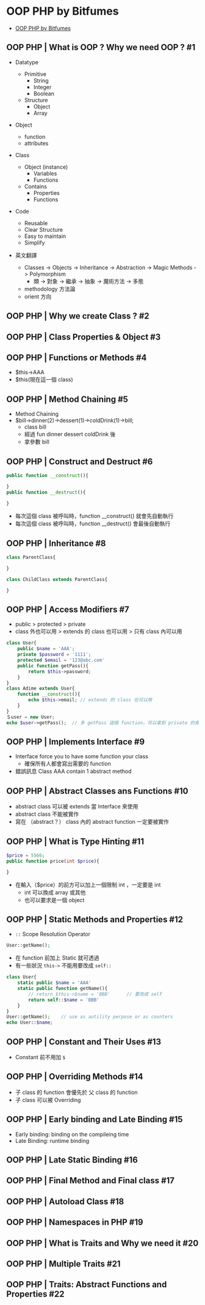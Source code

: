 # OOP PHP by Bitfumes
- [OOP PHP by Bitfumes](https://www.youtube.com/playlist?list=PLe30vg_FG4OSEHH6bRF8FrA7wmoAMUZLv)

## OOP PHP | What is OOP ? Why we need OOP ? #1
- Datatype 
    - Primitive
        - String
        - Integer
        - Boolean
    - Structure
        - Object
        - Array

- Object
    - function
    - attributes

- Class
    - Object (instance)
        - Variables
        - Functions
    - Contains
        - Properties
        - Functions

- Code
    - Reusable
    - Clear Structure
    - Easy to maintain
    - Simplify

- 英文翻譯
    - Classes -> Objects -> Inheritance -> Abstraction -> Magic Methods -> Polymorphism
        - 類 -> 對象 -> 繼承 -> 抽象 -> 魔術方法 -> 多態
    - methodology 方法論
    - orient 方向

## OOP PHP | Why we create Class ? #2
## OOP PHP | Class Properties & Object #3
## OOP PHP | Functions or Methods #4
- $this->AAA
- $this(現在這一個 class)

## OOP PHP | Method Chaining #5
- Method Chaining
- $bill->dinner(2)->dessert(1)->coldDrink(1)->bill;
    - class bill
    - 經過 fun dinner dessert coldDrink 後
    - 拿參數 bill

## OOP PHP | Construct and Destruct #6
```php
public function __construct(){

}
public function __destruct(){
    
}
```
- 每次這個 class 被呼叫時，function __construct() 就會先自動執行
- 每次這個 class 被呼叫時，function __destruct() 會最後自動執行

## OOP PHP | Inheritance #8
```php
class ParentClass{

}

class ChildClass extends ParentClass{

}
```

## OOP PHP | Access Modifiers #7
- public > protected > private
- class 外也可以用 > extends 的 class 也可以用 > 只有 class 內可以用
```php
class User{
    public $name = 'AAA';
    private $password = '1111';
    protected $email = '123@abc.com'
    public function getPass(){
        return $this->password;
    }
}
class Adime extends User{
    function __construct(){
        echo $this->email; // extends 的 class 也可以用
    }
}
＄user = new User;
echo $user->getPass();  // 多 getPass 這個 function，可以拿到 private 的資料
```
## OOP PHP | Implements Interface #9
- Interface force you to have some function your class
    - 確保所有人都會寫出需要的 function
- 錯誤訊息 Class AAA contain 1 abstract method

## OOP PHP | Abstract Classes ans Functions #10
- abstract class 可以被 extends 當 Interface 來使用
- abstract class 不能被實作
- 寫在 （abstract？） class 內的 abstract function 一定要被實作

## OOP PHP | What is Type Hinting #11
```php
$price = 5566;
public function price(int $price){

}
```
- 在輸入（$price）的前方可以加上一個限制 int ，一定要是 int
    - int 可以換成 array 或其他
    - 也可以要求是一個 object

## OOP PHP | Static Methods and Properties #12
- `::` Scope Resolution Operator 
```php
User::getName();
```
- 在 function 前加上 Static 就可透過
- 有一些狀況 `this->` 不能用要改成 `self::`
```php
class User{
    static public $name = 'AAA'
    static public function getName(){
        // return $this->$name = 'BBB'      // 要改成 self
        return self::$name = 'BBB'
    }
}
User::getName();    // use as autility perpose or as counters
echo User::$name;
```

## OOP PHP | Constant and Their Uses #13
- Constant 前不用加 `$`

## OOP PHP | Overriding Methods #14
- 子 class 的 function 會優先於 父 class 的 function
- 子 class 可以被 Overriding

## OOP PHP | Early binding and Late Binding #15
- Early binding: binding on the compileing time
- Late Binding: runtime binding

## OOP PHP | Late Static Binding #16

## OOP PHP | Final Method and Final class #17

## OOP PHP | Autoload Class #18

## OOP PHP | Namespaces in PHP #19

## OOP PHP | What is Traits and Why we need it #20

## OOP PHP | Multiple Traits #21

## OOP PHP | Traits: Abstract Functions and Properties #22
